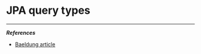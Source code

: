 # JPA query types

---

***References***

- [Baeldung article](https://www.baeldung.com/jpa-queries)